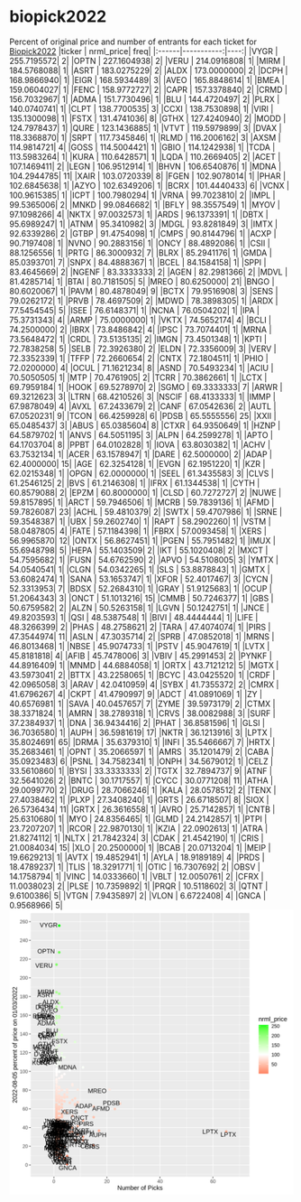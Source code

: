 # biopick2022
Percent of original price and number of entrants for each ticket for [Biopick2022](https://twitter.com/hashtag/Biopick2022)
|ticker |  nrml_price| freq|
|:------|-----------:|----:|
|VYGR   | 255.7195572|    2|
|OPTN   | 227.1604938|    2|
|VERU   | 214.0916808|    1|
|MIRM   | 184.5768088|    1|
|ASRT   | 183.0275229|    2|
|ALDX   | 173.0000000|    2|
|DCPH   | 168.9866940|    1|
|EIGR   | 168.5934489|    3|
|AVEO   | 165.8848614|    1|
|BMEA   | 159.0604027|    1|
|FENC   | 158.9772727|    2|
|CAPR   | 157.3378840|    2|
|CRMD   | 156.7032967|    1|
|ADMA   | 151.7730496|    1|
|BLU    | 144.4720497|    2|
|PLRX   | 140.0740741|    1|
|CLPT   | 138.7700535|    3|
|CCXI   | 138.7530898|    1|
|VIRI   | 135.1300098|    1|
|FSTX   | 131.4741036|    8|
|GTHX   | 127.4240940|    2|
|MODD   | 124.7978437|    1|
|QURE   | 123.1436885|    1|
|VTVT   | 119.5979899|    3|
|DVAX   | 118.3368870|    1|
|SRPT   | 117.7345846|    1|
|RLMD   | 116.2006162|    3|
|AXSM   | 114.9814721|    4|
|GOSS   | 114.5004421|    1|
|GBIO   | 114.1242938|    1|
|TCDA   | 113.5983264|    1|
|KURA   | 110.6428571|    1|
|LQDA   | 110.2669405|    2|
|ACET   | 107.1469411|    2|
|LEGN   | 106.9512914|    1|
|BHVN   | 106.6540876|    1|
|MDNA   | 104.2944785|   11|
|XAIR   | 103.0720339|    8|
|FGEN   | 102.9078014|    1|
|PHAR   | 102.6845638|    1|
|AZYO   | 102.6349206|    1|
|BCRX   | 101.4440433|    6|
|VCNX   | 100.9615385|    1|
|ICPT   | 100.7980294|    1|
|VRNA   |  99.7023810|    2|
|IMPL   |  99.5365006|    2|
|MNKD   |  99.0846682|    1|
|BFLY   |  98.3557549|    1|
|MYOV   |  97.1098266|    4|
|NKTX   |  97.0032573|    1|
|ARDS   |  96.1373391|    1|
|DBTX   |  95.6989247|    1|
|ATNM   |  95.3410982|    3|
|MDGL   |  93.8281849|    3|
|IMTX   |  92.6339286|    2|
|GTBP   |  91.4754098|    1|
|CMPS   |  90.8144796|    1|
|ACXP   |  90.7197408|    1|
|NVNO   |  90.2883156|    1|
|ONCY   |  88.4892086|    1|
|CSII   |  88.1256556|    1|
|PRTG   |  86.3000932|    7|
|BLRX   |  85.2941176|    1|
|GMDA   |  85.0393701|    7|
|SNPX   |  84.4888367|    1|
|BCEL   |  84.1584158|    1|
|SPPI   |  83.4645669|    2|
|NGENF  |  83.3333333|    2|
|AGEN   |  82.2981366|    2|
|MDVL   |  81.4285714|    1|
|BTAI   |  80.7181505|    5|
|MREO   |  80.6250000|   21|
|BNGO   |  80.6020067|    1|
|PAVM   |  80.4878049|    9|
|BCTX   |  79.9516908|    3|
|SENS   |  79.0262172|    1|
|PRVB   |  78.4697509|    2|
|MDWD   |  78.3898305|    1|
|ARDX   |  77.5454545|    5|
|ISEE   |  76.6148371|    1|
|NCNA   |  76.0504202|    1|
|IPA    |  75.3731343|    4|
|ARMP   |  75.0000000|    1|
|VKTX   |  74.5652174|    4|
|BCLI   |  74.2500000|    2|
|IBRX   |  73.8486842|    4|
|IPSC   |  73.7074401|    1|
|MRNA   |  73.5648472|    1|
|CRDL   |  73.5135135|    2|
|IMGN   |  73.4501348|    1|
|KPTI   |  72.7838258|    5|
|SELB   |  72.3926380|    2|
|ELDN   |  72.3356009|    3|
|VERV   |  72.3352339|    1|
|TFFP   |  72.2660654|    2|
|CNTX   |  72.1804511|    1|
|PHIO   |  72.0200000|    4|
|OCUL   |  71.1621234|    8|
|ASND   |  70.5493234|    1|
|ACIU   |  70.5050505|    1|
|MTP    |  70.4761905|    2|
|TCRR   |  70.3862661|    1|
|LCTX   |  69.7959184|    1|
|HOOK   |  69.5278970|    2|
|SGMO   |  69.3333333|    7|
|ARWR   |  69.3212623|    3|
|LTRN   |  68.4210526|    3|
|NSCIF  |  68.4133333|    1|
|IMMP   |  67.9878049|    4|
|AVXL   |  67.2433679|    2|
|CANF   |  67.0542636|    2|
|AUTL   |  67.0520231|    9|
|TCON   |  66.4259928|    6|
|PDSB   |  65.5555556|   25|
|XXII   |  65.0485437|    3|
|ABUS   |  65.0385604|    8|
|CTXR   |  64.9350649|    1|
|HZNP   |  64.5879702|    1|
|ANVS   |  64.5051195|    3|
|ALPN   |  64.2599278|    1|
|APTO   |  64.1703704|    8|
|PPBT   |  64.0102828|    1|
|IOVA   |  63.8030382|    1|
|ACHV   |  63.7532134|    1|
|ACER   |  63.1578947|    1|
|DARE   |  62.5000000|    2|
|ADAP   |  62.4000000|   15|
|AGE    |  62.3254128|    1|
|EVGN   |  62.1951220|    1|
|KZR    |  62.0215348|    1|
|OPGN   |  62.0000000|    1|
|SEEL   |  61.3435583|    3|
|CLVS   |  61.2546125|    2|
|BVS    |  61.2146308|    1|
|IFRX   |  61.1344538|    1|
|CYTH   |  60.8579088|    2|
|EPZM   |  60.8000000|    1|
|CLSD   |  60.7272727|    2|
|NUWE   |  59.8157895|    1|
|ARCT   |  59.7946506|    1|
|MCRB   |  59.7839136|    1|
|AFMD   |  59.7826087|   23|
|ACHL   |  59.4810379|    2|
|SWTX   |  59.4707986|    1|
|SRNE   |  59.3548387|    1|
|UBX    |  59.2602740|    1|
|RAPT   |  58.2902260|    1|
|VSTM   |  58.0487805|    4|
|FATE   |  57.1184398|    1|
|FBRX   |  57.0093458|    1|
|XERS   |  56.9965870|   12|
|ONTX   |  56.8627451|    1|
|PGEN   |  55.7951482|    1|
|IMUX   |  55.6948798|    5|
|HEPA   |  55.1403509|    2|
|IKT    |  55.1020408|    2|
|MXCT   |  54.7595682|    1|
|FUSN   |  54.6762590|    2|
|APVO   |  54.5108005|    3|
|YMTX   |  54.0540541|    1|
|CLGN   |  54.0342265|    1|
|SLS    |  53.8878843|    1|
|GMTX   |  53.6082474|    1|
|SANA   |  53.1653747|    1|
|XFOR   |  52.4017467|    3|
|CYCN   |  52.3313953|    7|
|BDSX   |  52.2684310|    1|
|GRAY   |  51.9125683|    1|
|OCUP   |  51.2064343|    3|
|ONCT   |  51.1013216|   15|
|CMMB   |  50.7246377|    1|
|GBS    |  50.6759582|    2|
|ALZN   |  50.5263158|    1|
|LGVN   |  50.1242751|    1|
|JNCE   |  49.8203593|    1|
|QSI    |  48.5387548|    1|
|BIVI   |  48.4444444|    1|
|LIFE   |  48.3266399|    2|
|PHAS   |  48.2758621|    2|
|TARA   |  47.4074074|    1|
|PIRS   |  47.3544974|   11|
|ASLN   |  47.3035714|    2|
|SPRB   |  47.0852018|    1|
|MRNS   |  46.8013468|    1|
|NBSE   |  45.9074733|    1|
|PSTV   |  45.9047619|    1|
|LVTX   |  45.8181818|    4|
|AFIB   |  45.7478006|    3|
|VBIV   |  45.2991453|    2|
|PYNKF  |  44.8916409|    1|
|MNMD   |  44.6884058|    1|
|ORTX   |  43.7121212|    5|
|MGTX   |  43.5973041|    2|
|BTTX   |  43.2258065|    1|
|BCYC   |  43.0425520|    1|
|CRDF   |  42.0965058|    3|
|ARAV   |  42.0410959|    4|
|SYBX   |  41.7355372|    2|
|CMRX   |  41.6796267|    4|
|CKPT   |  41.4790997|    9|
|ADCT   |  41.0891069|    1|
|ZY     |  40.6576981|    1|
|SAVA   |  40.0457657|    7|
|ZYME   |  39.5973179|    2|
|CTMX   |  38.3371824|    1|
|AMRN   |  38.2789318|    1|
|CRVS   |  38.0082988|    3|
|SURF   |  37.2384937|    1|
|DNA    |  36.9434416|    2|
|PHAT   |  36.8581596|    1|
|GLSI   |  36.7036580|    1|
|AUPH   |  36.5981619|   17|
|NKTR   |  36.1213916|    3|
|LPTX   |  35.8024691|   65|
|DRMA   |  35.6379310|    1|
|INFI   |  35.5466667|    7|
|HRTX   |  35.2683461|    1|
|OPNT   |  35.2066597|    1|
|AMRS   |  35.1201479|    2|
|CABA   |  35.0923483|    6|
|PSNL   |  34.7582341|    1|
|ONPH   |  34.5679012|    1|
|CELZ   |  33.5610860|    1|
|BYSI   |  33.3333333|    2|
|TGTX   |  32.7894737|    9|
|ATNF   |  32.5641026|    2|
|BNTC   |  30.1717557|    1|
|CYCC   |  30.0771208|   11|
|ATHA   |  29.0099770|    2|
|DRUG   |  28.7066246|    1|
|KALA   |  28.0578512|    2|
|TENX   |  27.4038462|    1|
|PLXP   |  27.3408240|    1|
|GRTS   |  26.6718507|    8|
|SIOX   |  26.5736434|   11|
|GRTX   |  26.3616558|    1|
|AVRO   |  25.7142857|    1|
|CNTB   |  25.6310680|    1|
|MYO    |  24.8356465|    1|
|GLMD   |  24.2142857|    1|
|PTPI   |  23.7207207|    1|
|RCOR   |  22.9870130|    1|
|KZIA   |  22.0902613|    1|
|ATRA   |  21.8274112|    1|
|NLTX   |  21.7842324|    3|
|CDAK   |  21.4542190|    1|
|CRIS   |  21.0084034|   15|
|XLO    |  20.2500000|    1|
|BCAB   |  20.0713204|    1|
|MEIP   |  19.6629213|    1|
|AVTX   |  19.4852941|    1|
|AYLA   |  18.9189189|    4|
|PRDS   |  18.4789237|    1|
|TLIS   |  18.3291771|    1|
|OTIC   |  16.7307692|    2|
|OBSV   |  14.1758794|    1|
|VINC   |  14.0333660|    1|
|VBLT   |  12.0050761|    2|
|CFRX   |  11.0038023|    2|
|PLSE   |  10.7359892|    1|
|PRQR   |  10.5118602|    3|
|QTNT   |   9.6100386|    5|
|VTGN   |   7.9435897|    2|
|VLON   |   6.6722408|    4|
|GNCA   |   0.9568966|    5|
![retvspicks](biopicks.png?raw=true)
